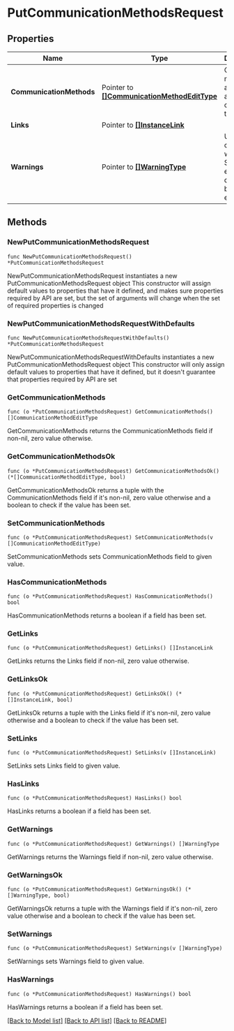 # PutCommunicationMethodsRequest

## Properties

Name | Type | Description | Notes
------------ | ------------- | ------------- | -------------
**CommunicationMethods** | Pointer to [**[]CommunicationMethodEditType**](CommunicationMethodEditType.md) | Contains new values along with associated old values to edit. | [optional] 
**Links** | Pointer to [**[]InstanceLink**](InstanceLink.md) |  | [optional] 
**Warnings** | Pointer to [**[]WarningType**](WarningType.md) | Used in conjunction with the Success element to define a business error. | [optional] 

## Methods

### NewPutCommunicationMethodsRequest

`func NewPutCommunicationMethodsRequest() *PutCommunicationMethodsRequest`

NewPutCommunicationMethodsRequest instantiates a new PutCommunicationMethodsRequest object
This constructor will assign default values to properties that have it defined,
and makes sure properties required by API are set, but the set of arguments
will change when the set of required properties is changed

### NewPutCommunicationMethodsRequestWithDefaults

`func NewPutCommunicationMethodsRequestWithDefaults() *PutCommunicationMethodsRequest`

NewPutCommunicationMethodsRequestWithDefaults instantiates a new PutCommunicationMethodsRequest object
This constructor will only assign default values to properties that have it defined,
but it doesn't guarantee that properties required by API are set

### GetCommunicationMethods

`func (o *PutCommunicationMethodsRequest) GetCommunicationMethods() []CommunicationMethodEditType`

GetCommunicationMethods returns the CommunicationMethods field if non-nil, zero value otherwise.

### GetCommunicationMethodsOk

`func (o *PutCommunicationMethodsRequest) GetCommunicationMethodsOk() (*[]CommunicationMethodEditType, bool)`

GetCommunicationMethodsOk returns a tuple with the CommunicationMethods field if it's non-nil, zero value otherwise
and a boolean to check if the value has been set.

### SetCommunicationMethods

`func (o *PutCommunicationMethodsRequest) SetCommunicationMethods(v []CommunicationMethodEditType)`

SetCommunicationMethods sets CommunicationMethods field to given value.

### HasCommunicationMethods

`func (o *PutCommunicationMethodsRequest) HasCommunicationMethods() bool`

HasCommunicationMethods returns a boolean if a field has been set.

### GetLinks

`func (o *PutCommunicationMethodsRequest) GetLinks() []InstanceLink`

GetLinks returns the Links field if non-nil, zero value otherwise.

### GetLinksOk

`func (o *PutCommunicationMethodsRequest) GetLinksOk() (*[]InstanceLink, bool)`

GetLinksOk returns a tuple with the Links field if it's non-nil, zero value otherwise
and a boolean to check if the value has been set.

### SetLinks

`func (o *PutCommunicationMethodsRequest) SetLinks(v []InstanceLink)`

SetLinks sets Links field to given value.

### HasLinks

`func (o *PutCommunicationMethodsRequest) HasLinks() bool`

HasLinks returns a boolean if a field has been set.

### GetWarnings

`func (o *PutCommunicationMethodsRequest) GetWarnings() []WarningType`

GetWarnings returns the Warnings field if non-nil, zero value otherwise.

### GetWarningsOk

`func (o *PutCommunicationMethodsRequest) GetWarningsOk() (*[]WarningType, bool)`

GetWarningsOk returns a tuple with the Warnings field if it's non-nil, zero value otherwise
and a boolean to check if the value has been set.

### SetWarnings

`func (o *PutCommunicationMethodsRequest) SetWarnings(v []WarningType)`

SetWarnings sets Warnings field to given value.

### HasWarnings

`func (o *PutCommunicationMethodsRequest) HasWarnings() bool`

HasWarnings returns a boolean if a field has been set.


[[Back to Model list]](../README.md#documentation-for-models) [[Back to API list]](../README.md#documentation-for-api-endpoints) [[Back to README]](../README.md)


